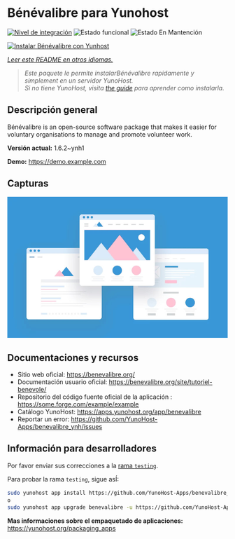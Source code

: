 <!--
Este archivo README esta generado automaticamente<https://github.com/YunoHost/apps/tree/master/tools/readme_generator>
No se debe editar a mano.
-->

# Bénévalibre para Yunohost

[![Nivel de integración](https://apps.yunohost.org/badge/integration/benevalibre)](https://ci-apps.yunohost.org/ci/apps/benevalibre/)
![Estado funcional](https://apps.yunohost.org/badge/state/benevalibre)
![Estado En Mantención](https://apps.yunohost.org/badge/maintained/benevalibre)

[![Instalar Bénévalibre con Yunhost](https://install-app.yunohost.org/install-with-yunohost.svg)](https://install-app.yunohost.org/?app=benevalibre)

*[Leer este README en otros idiomas.](./ALL_README.md)*

> *Este paquete le permite instalarBénévalibre rapidamente y simplement en un servidor YunoHost.*  
> *Si no tiene YunoHost, visita [the guide](https://yunohost.org/install) para aprender como instalarla.*

## Descripción general

Bénévalibre is an open-source software package that makes it easier for voluntary organisations to manage and promote volunteer work.


**Versión actual:** 1.6.2~ynh1

**Demo:** <https://demo.example.com>

## Capturas

![Captura de Bénévalibre](./doc/screenshots/example.jpg)

## Documentaciones y recursos

- Sitio web oficial: <https://benevalibre.org/>
- Documentación usuario oficial: <https://benevalibre.org/site/tutoriel-benevole/>
- Repositorio del código fuente oficial de la aplicación : <https://some.forge.com/example/example>
- Catálogo YunoHost: <https://apps.yunohost.org/app/benevalibre>
- Reportar un error: <https://github.com/YunoHost-Apps/benevalibre_ynh/issues>

## Información para desarrolladores

Por favor enviar sus correcciones a la [rama `testing`](https://github.com/YunoHost-Apps/benevalibre_ynh/tree/testing).

Para probar la rama `testing`, sigue asÍ:

```bash
sudo yunohost app install https://github.com/YunoHost-Apps/benevalibre_ynh/tree/testing --debug
o
sudo yunohost app upgrade benevalibre -u https://github.com/YunoHost-Apps/benevalibre_ynh/tree/testing --debug
```

**Mas informaciones sobre el empaquetado de aplicaciones:** <https://yunohost.org/packaging_apps>

